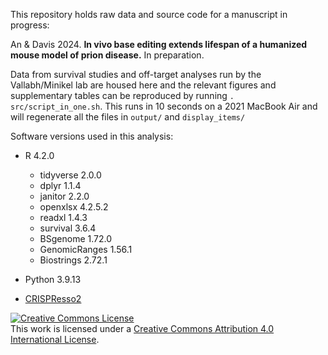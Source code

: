 This repository holds raw data and source code for a manuscript in progress:

An & Davis 2024. **In vivo base editing extends lifespan of a humanized mouse model of prion disease.** In preparation.

Data from survival studies and off-target analyses run by the Vallabh/Minikel lab are housed here and the relevant figures and supplementary tables can be reproduced by running `. src/script_in_one.sh`. This runs in 10 seconds on a 2021 MacBook Air and will regenerate all the files in `output/` and `display_items/`

Software versions used in this analysis:

-   R 4.2.0

    -   tidyverse 2.0.0
    -   dplyr 1.1.4
    -   janitor 2.2.0
    -   openxlsx 4.2.5.2
    -   readxl 1.4.3
    -   survival 3.6.4
    -   BSgenome 1.72.0
    -   GenomicRanges 1.56.1
    -   Biostrings 2.72.1

-   Python 3.9.13

-   [CRISPResso2](https://github.com/pinellolab/CRISPResso2)

<a rel="license" href="http://creativecommons.org/licenses/by/4.0/"><img src="https://i.creativecommons.org/l/by/4.0/88x31.png" alt="Creative Commons License" style="border-width:0"/></a><br />This work is licensed under a <a rel="license" href="http://creativecommons.org/licenses/by/4.0/">Creative Commons Attribution 4.0 International License</a>.
